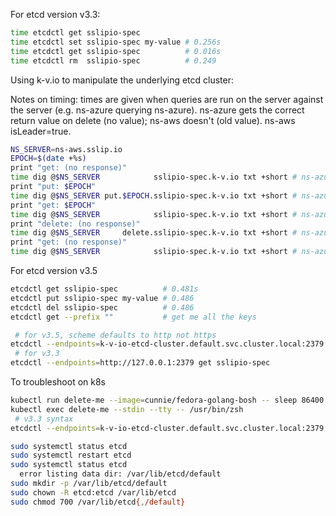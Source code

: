 For etcd version v3.3:

```bash
time etcdctl get sslipio-spec
time etcdctl set sslipio-spec my-value # 0.256s
time etcdctl get sslipio-spec          # 0.016s
time etcdctl rm  sslipio-spec          # 0.249
```

Using k-v.io to manipulate the underlying etcd cluster:

Notes on timing: times are given when queries are run on the server against the
server (e.g. ns-azure querying ns-azure). ns-azure gets the correct return
value on delete (no value); ns-aws doesn't (old value). ns-aws isLeader=true.

```bash
NS_SERVER=ns-aws.sslip.io
EPOCH=$(date +%s)
print "get: (no response)"
time dig @$NS_SERVER            sslipio-spec.k-v.io txt +short # ns-azure 0.475s, ns-aws 0.243s
print "put: $EPOCH"
time dig @$NS_SERVER put.$EPOCH.sslipio-spec.k-v.io txt +short # ns-azure 0.482s, ns-aws 0.247s
print "get: $EPOCH"
time dig @$NS_SERVER            sslipio-spec.k-v.io txt +short # ns-azure 0.481s, ns-aws 0.244s
print "delete: (no response)"
time dig @$NS_SERVER     delete.sslipio-spec.k-v.io txt +short # ns-azure 5.479s, ns-aws 0.479s
print "get: (no response)"
time dig @$NS_SERVER            sslipio-spec.k-v.io txt +short # ns-azure 0.477s, ns-aws 0.243s
```

For etcd version v3.5

```bash
etcdctl get sslipio-spec          # 0.481s
etcdctl put sslipio-spec my-value # 0.486
etcdctl del sslipio-spec          # 0.486
etcdctl get --prefix ""           # get me all the keys
```

```bash
 # for v3.5, scheme defaults to http not https
etcdctl --endpoints=k-v-io-etcd-cluster.default.svc.cluster.local:2379 get sslipio-spec
 # for v3.3
etcdctl --endpoints=http://127.0.0.1:2379 get sslipio-spec
```

To troubleshoot on k8s
```bash
kubectl run delete-me --image=cunnie/fedora-golang-bosh -- sleep 86400
kubectl exec delete-me --stdin --tty -- /usr/bin/zsh
 # v3.3 syntax
etcdctl --endpoints=k-v-io-etcd-cluster.default.svc.cluster.local:2379 get sslipio-spec
```

```bash
sudo systemctl status etcd
sudo systemctl restart etcd
sudo systemctl status etcd
  error listing data dir: /var/lib/etcd/default
sudo mkdir -p /var/lib/etcd/default
sudo chown -R etcd:etcd /var/lib/etcd
sudo chmod 700 /var/lib/etcd{,/default}
```
